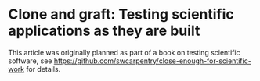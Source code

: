 # Clone and graft: Testing scientific applications as they are built

This article was originally planned as part of a book on testing scientific
software, see https://github.com/swcarpentry/close-enough-for-scientific-work
for details.
